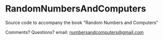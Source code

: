 # RandomNumbersAndComputers
Source code to accompany the book "Random Numbers and Computers"

Comments?  Questions?  email: numbersandcomputers@gmail.com

